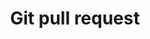 ---
title: Git pull request
tags: ["git", "pull", "request", "version control", "source code", "repository", "codebase", "development"]
icon: git-pull-request
svg: '<svg xmlns="http://www.w3.org/2000/svg" width="24" height="24" fill="none" viewBox="0 0 24 24" stroke-width="1.5" stroke-linecap="round" stroke-linejoin="round" stroke="currentColor"><path d="M6 9a3 3 0 1 0 0-6 3 3 0 0 0 0 6Zm12 12a3 3 0 1 0 0-6 3 3 0 0 0 0 6ZM6 9v12m12-6V7.5a2 2 0 0 0-2-2h-2.5"/><path d="M14.5 8 12 5.5 14.5 3"/></svg>'
---